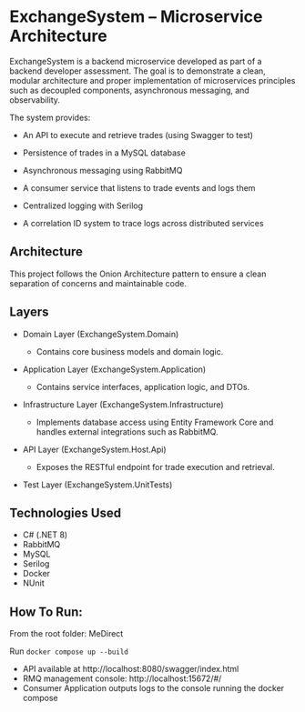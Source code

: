 # ExchangeSystem – Microservice Architecture

ExchangeSystem is a backend microservice developed as part of a backend developer assessment.
The goal is to demonstrate a clean, modular architecture and proper implementation of microservices principles such as decoupled components, asynchronous messaging, and observability.

The system provides:

- An API to execute and retrieve trades (using Swagger to test)

- Persistence of trades in a MySQL database

- Asynchronous messaging using RabbitMQ

- A consumer service that listens to trade events and logs them

- Centralized logging with Serilog

- A correlation ID system to trace logs across distributed services

## Architecture

This project follows the Onion Architecture pattern to ensure a clean separation of concerns and maintainable code.

## Layers

- Domain Layer (ExchangeSystem.Domain)

  - Contains core business models and domain logic.

- Application Layer (ExchangeSystem.Application)

  - Contains service interfaces, application logic, and DTOs.

- Infrastructure Layer (ExchangeSystem.Infrastructure)

  - Implements database access using Entity Framework Core and handles external integrations such as RabbitMQ.

- API Layer (ExchangeSystem.Host.Api)

  - Exposes the RESTful endpoint for trade execution and retrieval.

- Test Layer (ExchangeSystem.UnitTests)

## Technologies Used

- C# (.NET 8)
- RabbitMQ
- MySQL
- Serilog
- Docker
- NUnit

## How To Run:

From the root folder: MeDirect

Run `docker compose up --build`

- API available at http://localhost:8080/swagger/index.html
- RMQ management console: http://localhost:15672/#/
- Consumer Application outputs logs to the console running the docker compose
